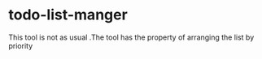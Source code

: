 # todo-list-manger
This tool is not as usual .The tool has the property of arranging the list by priority
